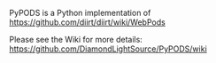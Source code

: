 PyPODS is a Python implementation of https://github.com/diirt/diirt/wiki/WebPods

Please see the Wiki for more details: https://github.com/DiamondLightSource/PyPODS/wiki
